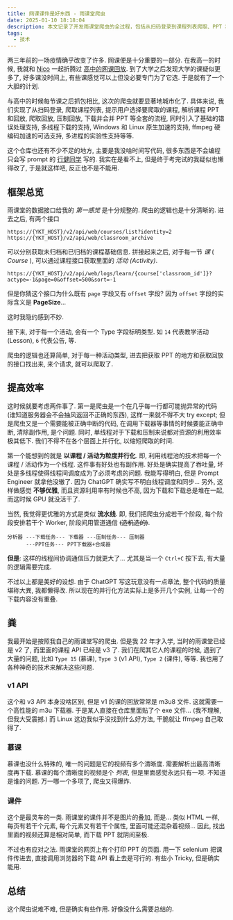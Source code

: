 ```yaml
---
title: 网课课件是好东西 - 雨课堂爬虫
date: 2025-01-10 18:18:04
description: 本文记录了开发雨课堂爬虫的全过程，包括从扫码登录到课程列表爬取、PPT 和回放解析与下载、ffmpeg 硬编码加速、多线程与多进程支持等技术实现，详细探讨了爬虫逻辑、错误处理、并行化设计及跨平台优化，并分享了应对不同课程类型和接口问题的解决方案。
tags:
  - 技术
---
```


两三年前的一场疫情确乎改变了许多. 网课便是十分重要的一部分. 在我高一的时候, 我就和 [Nico](https://www.lozumi.com) 一起折腾过 [高中的网课回放](https://www.lozumi.com/archives/338/). 到了大学之后发现大学的课疑似更多了, 好多课没时间上, 有些课感觉可以上但没必要专门为了它选. 于是就有了一个大胆的计划.

<!-- more -->



与高中的时候每节课之后抓包相比, 这次的爬虫就要显著地城市化了. 具体来说, 我们实现了从扫码登录, 爬取课程列表, 提示用户选择要爬取的课程, 解析课程 PPT 和回放, 爬取回放, 压制回放, 下载并合并 PPT 等全套的流程, 同时引入了基础的错误处理支持, 多线程下载的支持, Windows 和 Linux 原生加速的支持, ffmpeg 硬编码加速的可选支持, 多进程的实验性支持等等.

这个仓库也还有不少不足的地方, 主要是我没啥时间写代码, 很多东西是不会编程只会写 prompt 的 [行健同学](https://github.com/physicsdolphin) 写的. 我实在是看不上, 但是终于考完试的我疑似也懒得改了, 于是就这样吧, 反正也不是不能用.



## 框架总览

雨课堂的数据接口给我的 *第一感觉* 是十分规整的. 爬虫的逻辑也是十分清晰的. 进去之后, 有两个接口

```text
https://{YKT_HOST}/v2/api/web/courses/list?identity=2
https://{YKT_HOST}/v2/api/web/classroom_archive
```

可以分别获取未归档和已归档的课程基础信息. 拼接起来之后, 对于每一节 *课* ( *Course* ), 可以通过课程接口获取里面的 *活动 (Activity)*.

```text
https://{YKT_HOST}/v2/api/web/logs/learn/{course['classroom_id']}?actype=-1&page=0&offset=500&sort=-1
```

但是你猜这个接口为什么既有 `page` 字段又有 `offset` 字段? 因为 `offset` 字段的实际含义是 **PageSize**...

这时我隐约感到不妙.

接下来, 对于每一个活动, 会有一个 Type 字段标明类型. 如 `14` 代表教学活动 (Lesson), `6` 代表公告, 等.

爬虫的逻辑也还算简单, 对于每一种活动类型, 进去把获取 PPT 的地方和获取回放的接口找出来, 来个请求, 就可以爬取了.



## 提高效率

这时候就要考虑两件事了. 第一是爬虫是一个在几乎每一行都可能抛异常的代码 (谁知道服务器会不会抽风返回不正确的东西), 这样一来就不得不大 try except; 但是爬虫又是一个需要能被正确中断的代码, 在调用下载器等事情的时候要能正确中断, 清除副作用, 是个问题. 同时, 单线程对于下载和压制来说都对资源的利用效率极其低下. 我们不得不在各个层面上并行化, 以缩短爬取的时间.

第一个能想到的就是 **以课程 / 活动为粒度并行化**. 即, 利用线程池的技术把每一个课程 / 活动作为一个线程. 这件事有好处也有副作用. 好处是确实提高了吞吐量, 坏处是多线程使得线程间调度成为了必须考虑的问题. 我能写得明白, 但是 Prompt Engineer 就拿他没辙了. 因为 ChatGPT 确实写不明白线程调度和同步... 另外, 这样做感觉 **不够优雅**, 而且资源利用率有时候也不高, 因为下载和下载总是堆在一起, 而这时候 GPU 就没活干了.

当然, 我觉得更优雅的方式是类似 **流水线**. 即, 我们把爬虫分成若干个阶段, 每个阶段安排若干个 Worker, 阶段间用管道通信 ~~(造机造的)~~.

```text
分析器 ---下载任务--- 下载器 ---压制任务--- 压制器
      ---PPT任务--- PPT下载器+合成器
```

**但是**: 这样的线程间协调通信压力就更大了... 尤其是当一个 `Ctrl+C` 按下去, 有大量的逻辑需要完成.

不过以上都是美好的设想. 由于 ChatGPT 写这玩意没有一点章法, 整个代码的质量堪称大粪, 我都懒得改. 所以现在的并行化方法实际上是多开几个实例, 让每一个的下载内容没有重叠.



## 粪

我最开始是按照我自己的雨课堂写的爬虫. 但是我 22 年才入学, 当时的雨课堂已经是 v2 了, 而里面的课程 API 已经是 v3 了. 我们在爬其它人的课程的时候, 遇到了大量的问题, 比如 `Type 15` (慕课), `Type 3` (v1 API), `Type 2` (课件), 等等. 我也用了各种神奇的技术来解决这些问题.

### v1 API

这个和 v3 API 本身没啥区别, 但是 v1 的课的回放常常是 m3u8 文件. 这就需要一个高性能的 m3u 下载器. 于是某人直接在仓库里面贴了个 exe 文件... (我不理解, 但我大受震撼.) 而 Linux 这边我似乎没找到什么好方法,  干脆就让 ffmpeg 自己取得了.

### 慕课

慕课也没什么特殊的, 唯一的问题是它的视频有多个清晰度. 需要解析出最高清晰度再下载. 慕课的每个清晰度的视频是个 *列表*, 但是里面感觉永远只有一项. 不知道是谁的问题. 万一哪一个多项了, 爬虫又得爆炸.

### 课件

这个是最灵车的一类. 雨课堂的课件并不是图片的叠加, 而是... 类似 HTML 一样, 每页有若干个元素, 每个元素又有若干个属性, 里面可能还混杂着视频... 因此, 找出里面的视频还算是相对简单, 而下载 PPT 就阴间至极.

不过也有应对之法. 雨课堂的网页上有个打印 PPT 的页面. 用一下 selenium 把课件传进去, 直接调用浏览器的下载 API 看上去是可行的. 有些小 Tricky, 但是确实能用.



## 总结

这个爬虫说难不难, 但是确实有些作用. 好像没什么需要总结的.
